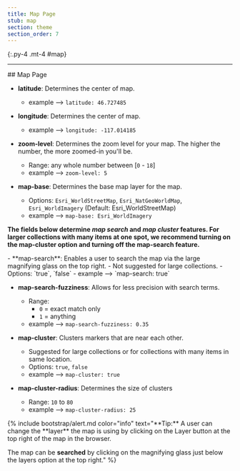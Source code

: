 ```yaml
---
title: Map Page
stub: map
section: theme
section_order: 7
---
```


{:.py-4 .mt-4 #map}
*** 

<div class="row" markdown="1">
## Map Page

- **latitude**: Determines the center of map.
	- example --> `latitude: 46.727485 `

- **longitude**: Determines the center of map.
	- example --> `longitude: -117.014185`

- **zoom-level**: Determines the zoom level for your map. The higher the number, the more zoomed-in you'll be. 
	- Range: any whole number between [`0` - `18`]
	- example --> `zoom-level: 5`

- **map-base**: Determines the base map layer for the map. 
	- Options: `Esri_WorldStreetMap`, `Esri_NatGeoWorldMap`, `Esri_WorldImagery` (Default: Esri_WorldStreetMap)
	- example --> `map-base: Esri_WorldImagery`

**The fields below determine *map search* and *map cluster* features. For larger collections with many items at one spot, we recommend turning on the map-cluster option and turning off the map-search feature.**

<div class="col-md-8" markdown="1">
- **map-search**: Enables a user to search the map via the large magnifying glass on the top right. 
	- Not suggested for large collections.
	- Options: `true`, `false`
	- example --> `map-search: true`

- **map-search-fuzziness**: Allows for less precision with search terms. 
	- Range:
		- `0` = exact match only
		- `1` = anything
	- example --> `map-search-fuzziness: 0.35`

- **map-cluster**: Clusters markers that are near each other.
	- Suggested for large collections or for collections with many items in same location.
	- Options: `true`, `false`
	- example --> `map-cluster: true`

- **map-cluster-radius**: Determines the size of clusters
	- Range: `10` to `80`
	- example --> `map-cluster-radius: 25`
</div>

<div class="col-md-4" markdown ="1">
{% include bootstrap/alert.md color="info" text="**Tip:** A user can change the **layer** the map is using by clicking on the Layer button at the top right of the map in the browser. 

The map can be **searched** by clicking on the magnifying glass just below the layers option at the top right." %}
</div>
</div>
